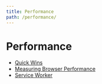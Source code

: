 ```yaml
---
title: Performance
path: /performance/
---
```


# Performance

- [Quick Wins](/docs/references/performance/quick-wins)
- [Measuring Browser Performance](/measuring-browser-performance)
- [Service Worker](/docs/references/performance/service-worker)
